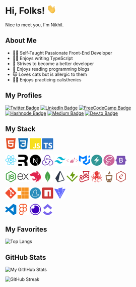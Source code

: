 # Hi, Folks! <img src="./assets/images/wave.gif" alt="Wave gif" width="30px" height="30px"/>

Nice to meet you, I'm Nikhil.

## About Me

- 😶‍🌫️ Self-Taught Passionate Front-End Developer
- 🧑‍💻 Enjoys writing TypeScript
- 🎯 Strives to become a better developer
- 📖 Enjoys reading programming blogs
- 🙀 Loves cats but is allergic to them
- 🤸‍♂️ Enjoys practicing calisthenics

## My Profiles

[![Twitter Badge](https://img.shields.io/badge/Twitter-1DA1F2?style=for-the-badge&logo=twitter&logoColor=white)](https://twitter.com/Nikhil_INFJ)
[![LinkedIn Badge](https://img.shields.io/badge/LinkedIn-0077B5?style=for-the-badge&logo=linkedin&logoColor=white)](https://www.linkedin.com/in/nikhil-sarwara)
[![FreeCodeCamp Badge](https://img.shields.io/badge/Freecodecamp-%23123.svg?&style=for-the-badge&logo=freecodecamp&logoColor=white)](https://www.freecodecamp.org/tymnec)
[![Hashnode Badge](https://img.shields.io/badge/Hashnode-2962FF?style=for-the-badge&logo=hashnode&logoColor=white)](https://hashnode.com/@tymnec)
[![Medium Badge](https://img.shields.io/badge/Medium-12100E?style=for-the-badge&logo=medium&logoColor=white)](https://medium.com/@tymnec)
[![Dev.to Badge](https://img.shields.io/badge/dev.to-0A0A0A?style=for-the-badge&logo=dev.to&logoColor=white)](https://dev.to/tymnec)

## My Stack

<a href="https://html.spec.whatwg.org/" target="_blank" rel="noreferrer"><img src="assets/icons/html.svg" alt="html" width="35" height="35"/></a>
<a href="https://www.w3.org/Style/CSS/Overview.en.html" target="_blank" rel="noreferrer"><img src="assets/icons/css.svg" alt="css" width="35" height="35"/></a>
<a href="https://www.javascript.com" target="_blank" rel="noreferrer"><img src="assets/icons/javascript.svg" alt="javascript" width="35" height="35"/></a>
<a href="https://www.typescriptlang.org" target="_blank" rel="noreferrer"><img src="assets/icons/typescript.svg" alt="typescript" width="35" height="35"/></a>

<a href="https://reactjs.org" target="_blank" rel="noreferrer"><img src="assets/icons/react.svg" alt="react" width="35" height="35"/></a>
<a href="https://remix.run" target="_blank" rel="noreferrer"><img src="assets/icons/remix.svg" alt="remix" width="35" height="35"/></a>
<a href="https://nextjs.org" target="_blank" rel="noreferrer"><img src="assets/icons/nextdotjs.svg" alt="next js" width="35" height="35"/></a>
<a href="https://redux.js.org" target="_blank" rel="noreferrer"><img src="assets/icons/redux.svg" alt="redux" width="35" height="35"/></a>
<a href="https://tailwindcss.com" target="_blank" rel="noreferrer"><img src="assets/icons/tailwind.svg" alt="tailwindcss" width="35" height="35"/></a>
<a href="https://styled-components.com" target="_blank" rel="noreferrer"><img src="assets/icons/styledcomponents.svg" alt="styled components" width="35" height="35"/></a>
<a href="https://mui.com" target="_blank" rel="noreferrer"><img src="assets/icons/mui.svg" alt="material ui" width="35" height="35"/></a>
<a href="https://chakra-ui.com" target="_blank" rel="noreferrer"><img src="assets/icons/chakraui.svg" alt="chakra ui" width="35" height="35"/></a>
<a href="https://sass-lang.com" target="_blank" rel="noreferrer"><img src="assets/icons/sass.svg" alt="sass" width="35" height="35"/></a>
<a href="https://getbootstrap.com" target="_blank" rel="noreferrer"><img src="assets/icons/bootstrap.svg" alt="bootstrap" width="35" height="35"/></a>

<a href="https://nodejs.org" target="_blank" rel="noreferrer"><img src="assets/icons/nodejs.svg" alt="node js" width="35" height="35"/></a>
<a href="https://expressjs.com" target="_blank" rel="noreferrer"><img src="assets/icons/express.svg" alt="express js" width="35" height="35"/></a>
<a href="https://nestjs.com" target="_blank" rel="noreferrer"><img src="assets/icons/nestjs.svg" alt="nest js" width="35" height="35"/></a>
<a href="https://www.mongodb.com" target="_blank" rel="noreferrer"><img src="assets/icons/mongo.svg" alt="mongo db" width="35" height="35"/></a>
<a href="https://prisma.io" target="_blank" rel="noreferrer"><img src="assets/icons/prisma.svg" alt="prisma" width="35" height="35"/></a>
<a href="https://vitest.dev" target="_blank" rel="noreferrer"><img src="assets/icons/vitest.svg" alt="vitest" width="35" height="35"/></a>
<a href="https://jestjs.io" target="_blank" rel="noreferrer"><img src="assets/icons/jest.svg" alt="jest" width="35" height="35"/></a>
<a href="https://testing-library.com" target="_blank" rel="noreferrer"><img src="assets/icons/testinglibrary.svg" alt="testing library" width="35" height="35"/></a>
<a href="https://mochajs.org" target="_blank" rel="noreferrer"><img src="assets/icons/mocha.svg" alt="mocha js" width="35" height="35"/></a>
<a href="https://www.chaijs.com" target="_blank" rel="noreferrer"><img src="assets/icons/chai.svg" alt="chai js" width="35" height="35"/></a>

<a href="https://git-scm.com" target="_blank" rel="noreferrer"><img src="assets/icons/git.svg" alt="git" width="35" height="35"/></a>
<a href="https://pnpm.io" target="_blank" rel="noreferrer"><img src="assets/icons/pnpm.svg" alt="pnpm" width="35" height="35"/></a>
<a href="https://yarnpkg.com" target="_blank" rel="noreferrer"><img src="assets/icons/yarn.svg" alt="yarn" width="35" height="35"/></a>
<a href="https://npmjs.com" target="_blank" rel="noreferrer"><img src="assets/icons/npm.svg" alt="npm" width="35" height="35"/></a>
<a href="https://vitejs.dev" target="_blank" rel="noreferrer"><img src="assets/icons/vite.svg" alt="vite" width="35" height="35"/></a>

<a href="https://code.visualstudio.com" target="_blank" rel="noreferrer"><img src="assets/icons/vscode.svg" alt="visual studio code" width="35" height="35"/></a>
<a href="https://www.figma.com" target="_blank" rel="noreferrer"><img src="assets/icons/figma.svg" alt="figma" width="35" height="35"/></a>
<a href="https://insomnia.rest" target="_blank" rel="noreferrer"><img src="assets/icons/insomnia.svg" alt="insomnia" width="35" height="35"/></a>
<a href="https://clickup.com" target="_blank" rel="noreferrer"><img src="assets/icons/clickup.svg" alt="clickup" width="35" height="35"/></a>

## My Favorites

![Top Langs](https://github-readme-stats.vercel.app/api/top-langs/?username=tymnec&theme=react)

## GitHub Stats

![My GithHub Stats](https://github-readme-stats.vercel.app/api?username=tymnec&show_icons=true&count_private=true&theme=react&custom_title=My%20GithHub%20Stats)

![GitHub Streak](https://streak-stats.demolab.com?user=tymnec&theme=react)
